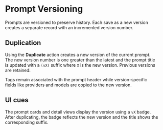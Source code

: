 # Prompt Versioning

Prompts are versioned to preserve history. Each save as a new version creates a
separate record with an incremented version number.

## Duplication

Using the **Duplicate** action creates a new version of the current prompt. The
new version number is one greater than the latest and the prompt title is
updated with a `(vX)` suffix where `X` is the new version. Previous versions are
retained.

Tags remain associated with the prompt header while version-specific fields like
providers and models are copied to the new version.

## UI cues

The prompt cards and detail views display the version using a `vX` badge. After
duplicating, the badge reflects the new version and the title shows the
corresponding suffix.
